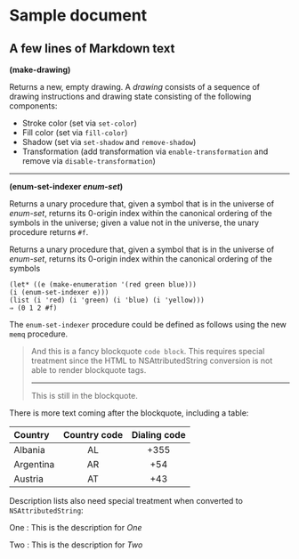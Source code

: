 # Sample document
## A few lines of Markdown text

**(make-drawing)**

Returns a new, empty drawing. A _drawing_ consists of a sequence of drawing instructions and
drawing state consisting of the following components:

   - Stroke color (set via `set-color`)
   - Fill color (set via `fill-color`)
   - Shadow (set via `set-shadow` and `remove-shadow`)
   - Transformation (add transformation via `enable-transformation` and remove via `disable-transformation`)

***

**(enum-set-indexer _enum-set_)**

Returns a unary procedure that, given a symbol that is in the universe of _enum-set_,
returns its 0-origin index within the canonical ordering of the symbols in the universe;
given a value not in the universe, the unary procedure returns `#f`.

Returns a unary procedure that, given a symbol that is in the universe of _enum-set_,
returns its 0-origin index within the canonical ordering of the symbols

```
(let* ((e (make-enumeration '(red green blue)))
(i (enum-set-indexer e)))
(list (i 'red) (i 'green) (i 'blue) (i 'yellow)))
⇒ (0 1 2 #f)
```

The `enum-set-indexer` procedure could be defined as follows using the new `memq` procedure.

> And this is a fancy
> blockquote `code block`. This requires special treatment since the HTML to NSAttributedString
> conversion is not able to render blockquote tags.
> 
> ***
>
> This is still in the blockquote.

There is more text coming after the blockquote, including a table:

| Country     | Country code | Dialing code |
| :----------- | :--------------: | :-------------: |
| Albania | AL | +355 |
| Argentina | AR | +54 |
| Austria | AT | +43 |

Description lists also need special treatment when converted to `NSAttributedString`:

One
: This is the description for _One_

Two
: This is the description for _Two_

